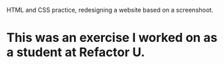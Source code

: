 HTML and CSS practice, redesigning a website based on a screenshoot.

# This was an exercise I worked on as a student at Refactor U.